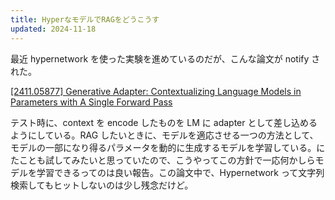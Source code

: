 ```yaml
---
title: HyperなモデルでRAGをどうこうす
updated: 2024-11-18
---
```

最近 hypernetwork を使った実験を進めているのだが、こんな論文が notify された。

[\[2411.05877\] Generative Adapter: Contextualizing Language Models in Parameters with A Single Forward Pass](http://arxiv.org/abs/2411.05877)

テスト時に、context を encode したものを LM に adapter として差し込めるようにしている。RAG したいときに、モデルを適応させる一つの方法として、モデルの一部になり得るパラメータを動的に生成するモデルを学習している。にたことも試してみたいと思っていたので、こうやってこの方針で一応何かしらモデルを学習できるってのは良い報告。この論文中で、Hypernetwork って文字列検索してもヒットしないのは少し残念だけど。